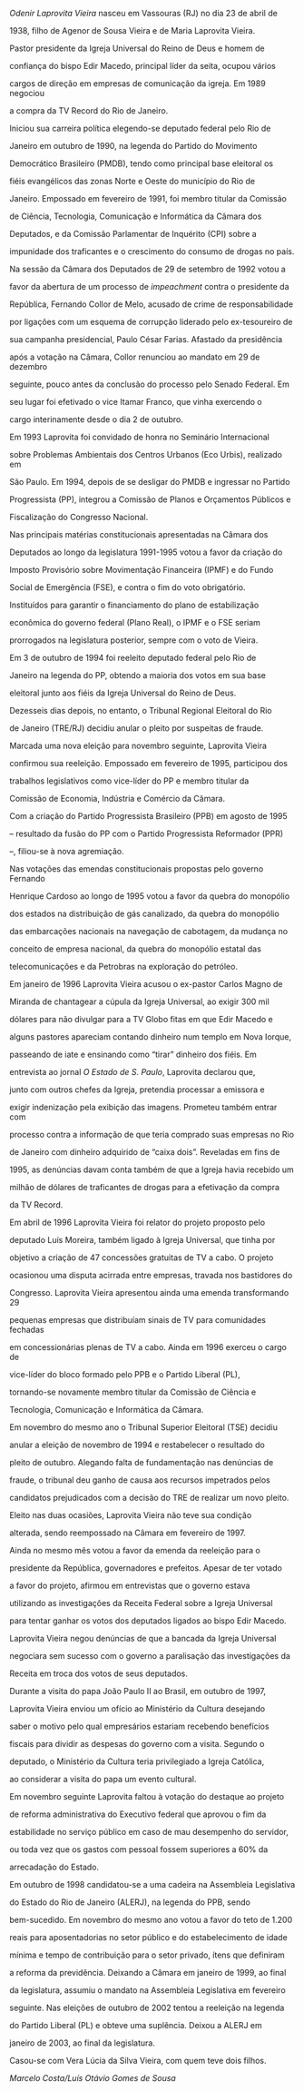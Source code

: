

*Odenir Laprovita Vieira* nasceu em Vassouras (RJ) no dia 23 de abril de

1938, filho de Agenor de Sousa Vieira e de Maria Laprovita Vieira.



Pastor presidente da Igreja Universal do Reino de Deus e homem de

confiança do bispo Edir Macedo, principal líder da seita, ocupou vários

cargos de direção em empresas de comunicação da igreja. Em 1989 negociou

a compra da TV Record do Rio de Janeiro.



Iniciou sua carreira política elegendo-se deputado federal pelo Rio de

Janeiro em outubro de 1990, na legenda do Partido do Movimento

Democrático Brasileiro (PMDB), tendo como principal base eleitoral os

fiéis evangélicos das zonas Norte e Oeste do município do Rio de

Janeiro. Empossado em fevereiro de 1991, foi membro titular da Comissão

de Ciência, Tecnologia, Comunicação e Informática da Câmara dos

Deputados, e da Comissão Parlamentar de Inquérito (CPI) sobre a

impunidade dos traficantes e o crescimento do consumo de drogas no país.



Na sessão da Câmara dos Deputados de 29 de setembro de 1992 votou a

favor da abertura de um processo de *impeachment* contra o presidente da

República, Fernando Collor de Melo, acusado de crime de responsabilidade

por ligações com um esquema de corrupção liderado pelo ex-tesoureiro de

sua campanha presidencial, Paulo César Farias. Afastado da presidência

após a votação na Câmara, Collor renunciou ao mandato em 29 de dezembro

seguinte, pouco antes da conclusão do processo pelo Senado Federal. Em

seu lugar foi efetivado o vice Itamar Franco, que vinha exercendo o

cargo interinamente desde o dia 2 de outubro.



Em 1993 Laprovita foi convidado de honra no Seminário Internacional

sobre Problemas Ambientais dos Centros Urbanos (Eco Urbis), realizado em

São Paulo. Em 1994, depois de se desligar do PMDB e ingressar no Partido

Progressista (PP), integrou a Comissão de Planos e Orçamentos Públicos e

Fiscalização do Congresso Nacional.



Nas principais matérias constitucionais apresentadas na Câmara dos

Deputados ao longo da legislatura 1991-1995 votou a favor da criação do

Imposto Provisório sobre Movimentação Financeira (IPMF) e do Fundo

Social de Emergência (FSE), e contra o fim do voto obrigatório.

Instituídos para garantir o financiamento do plano de estabilização

econômica do governo federal (Plano Real), o IPMF e o FSE seriam

prorrogados na legislatura posterior, sempre com o voto de Vieira.



Em 3 de outubro de 1994 foi reeleito deputado federal pelo Rio de

Janeiro na legenda do PP, obtendo a maioria dos votos em sua base

eleitoral junto aos fiéis da Igreja Universal do Reino de Deus.

Dezesseis dias depois, no entanto, o Tribunal Regional Eleitoral do Rio

de Janeiro (TRE/RJ) decidiu anular o pleito por suspeitas de fraude.

Marcada uma nova eleição para novembro seguinte, Laprovita Vieira

confirmou sua reeleição. Empossado em fevereiro de 1995, participou dos

trabalhos legislativos como vice-líder do PP e membro titular da

Comissão de Economia, Indústria e Comércio da Câmara.



Com a criação do Partido Progressista Brasileiro (PPB) em agosto de 1995

– resultado da fusão do PP com o Partido Progressista Reformador (PPR)

–, filiou-se à nova agremiação.



Nas votações das emendas constitucionais propostas pelo governo Fernando

Henrique Cardoso ao longo de 1995 votou a favor da quebra do monopólio

dos estados na distribuição de gás canalizado, da quebra do monopólio

das embarcações nacionais na navegação de cabotagem, da mudança no

conceito de empresa nacional, da quebra do monopólio estatal das

telecomunicações e da Petrobras na exploração do petróleo.



Em janeiro de 1996 Laprovita Vieira acusou o ex-pastor Carlos Magno de

Miranda de chantagear a cúpula da Igreja Universal, ao exigir 300 mil

dólares para não divulgar para a TV Globo fitas em que Edir Macedo e

alguns pastores apareciam contando dinheiro num templo em Nova Iorque,

passeando de iate e ensinando como “tirar” dinheiro dos fiéis. Em

entrevista ao jornal *O Estado de S. Paulo*, Laprovita declarou que,

junto com outros chefes da Igreja, pretendia processar a emissora e

exigir indenização pela exibição das imagens. Prometeu também entrar com

processo contra a informação de que teria comprado suas empresas no Rio

de Janeiro com dinheiro adquirido de “caixa dois”. Reveladas em fins de

1995, as denúncias davam conta também de que a Igreja havia recebido um

milhão de dólares de traficantes de drogas para a efetivação da compra

da TV Record.



Em abril de 1996 Laprovita Vieira foi relator do projeto proposto pelo

deputado Luís Moreira, também ligado à Igreja Universal, que tinha por

objetivo a criação de 47 concessões gratuitas de TV a cabo. O projeto

ocasionou uma disputa acirrada entre empresas, travada nos bastidores do

Congresso. Laprovita Vieira apresentou ainda uma emenda transformando 29

pequenas empresas que distribuíam sinais de TV para comunidades fechadas

em concessionárias plenas de TV a cabo. Ainda em 1996 exerceu o cargo de

vice-líder do bloco formado pelo PPB e o Partido Liberal (PL),

tornando-se novamente membro titular da Comissão de Ciência e

Tecnologia, Comunicação e Informática da Câmara.



Em novembro do mesmo ano o Tribunal Superior Eleitoral (TSE) decidiu

anular a eleição de novembro de 1994 e restabelecer o resultado do

pleito de outubro. Alegando falta de fundamentação nas denúncias de

fraude, o tribunal deu ganho de causa aos recursos impetrados pelos

candidatos prejudicados com a decisão do TRE de realizar um novo pleito.

Eleito nas duas ocasiões, Laprovita Vieira não teve sua condição

alterada, sendo reempossado na Câmara em fevereiro de 1997.



Ainda no mesmo mês votou a favor da emenda da reeleição para o

presidente da República, governadores e prefeitos. Apesar de ter votado

a favor do projeto, afirmou em entrevistas que o governo estava

utilizando as investigações da Receita Federal sobre a Igreja Universal

para tentar ganhar os votos dos deputados ligados ao bispo Edir Macedo.

Laprovita Vieira negou denúncias de que a bancada da Igreja Universal

negociara sem sucesso com o governo a paralisação das investigações da

Receita em troca dos votos de seus deputados.



Durante a visita do papa João Paulo II ao Brasil, em outubro de 1997,

Laprovita Vieira enviou um ofício ao Ministério da Cultura desejando

saber o motivo pelo qual empresários estariam recebendo benefícios

fiscais para dividir as despesas do governo com a visita. Segundo o

deputado, o Ministério da Cultura teria privilegiado a Igreja Católica,

ao considerar a visita do papa um evento cultural.



Em novembro seguinte Laprovita faltou à votação do destaque ao projeto

de reforma administrativa do Executivo federal que aprovou o fim da

estabilidade no serviço público em caso de mau desempenho do servidor,

ou toda vez que os gastos com pessoal fossem superiores a 60% da

arrecadação do Estado.



Em outubro de 1998 candidatou-se a uma cadeira na Assembleia Legislativa

do Estado do Rio de Janeiro (ALERJ), na legenda do PPB, sendo

bem-sucedido. Em novembro do mesmo ano votou a favor do teto de 1.200

reais para aposentadorias no setor público e do estabelecimento de idade

mínima e tempo de contribuição para o setor privado, ítens que definiram

a reforma da previdência. Deixando a Câmara em janeiro de 1999, ao final

da legislatura, assumiu o mandato na Assembleia Legislativa em fevereiro

seguinte. Nas eleições de outubro de 2002 tentou a reeleição na legenda

do Partido Liberal (PL) e obteve uma suplência. Deixou a ALERJ em

janeiro de 2003, ao final da legislatura.



Casou-se com Vera Lúcia da Silva Vieira, com quem teve dois filhos.



*Marcelo Costa/Luís Otávio Gomes de Sousa*



